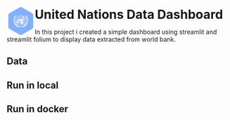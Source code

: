 <img src="./img/united_nations.png" alt="alt text" title="image Title" style="display:inline" align="left"> <h1 style = "display:inline"> United Nations Data Dashboard </h1>

In this project i created a simple dashboard using streamlit and streamlit folium to display data extracted from world bank.
<br>

## Data

## Run in local

## Run in docker